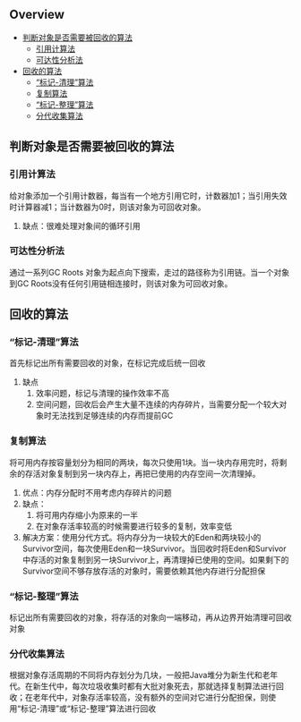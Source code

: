 ## Overview

- [判断对象是否需要被回收的算法](#判断对象是否需要被回收的算法)
  - [引用计算法](#引用计算法)
  - [可达性分析法](#可达性分析法)
- [回收的算法](#回收的算法)
  - [“标记-清理”算法](#"标记-清理"算法)
  - [复制算法](#复制算法)
  - [“标记-整理”算法](#"标记-整理"算法)
  - [分代收集算法](#分代收集算法)

## 判断对象是否需要被回收的算法

### 引用计算法

给对象添加一个引用计数器，每当有一个地方引用它时，计数器加1；当引用失效时计算器减1；当计数器为0时，则该对象为可回收对象。

1. 缺点：很难处理对象间的循环引用

### 可达性分析法

通过一系列GC Roots 对象为起点向下搜索，走过的路径称为引用链。当一个对象到GC Roots没有任何引用链相连接时，则该对象为可回收对象。

## 回收的算法

### “标记-清理”算法

首先标记出所有需要回收的对象，在标记完成后统一回收

1. 缺点
   1. 效率问题，标记与清理的操作效率不高
   2. 空间问题，回收后会产生大量不连续的内存碎片，当需要分配一个较大对象时无法找到足够连续的内存而提前GC

### 复制算法

将可用内存按容量划分为相同的两块，每次只使用1块。当一块内存用完时，将剩余的存活对象复制到另一块内存上，再把已使用的内存空间一次清理掉。

1. 优点：内存分配时不用考虑内存碎片的问题
2. 缺点：
   1. 将可用内存缩小为原来的一半
   2. 在对象存活率较高的时候需要进行较多的复制，效率变低
3. 解决方案：使用分代方式。将内存分为一块较大的Eden和两块较小的Survivor空间，每次使用Eden和一块Survivor。当回收时将Eden和Survivor中存活的对象复制到另一块Survivor上，再清理掉已使用的空间。如果剩下的Survivor空间不够存放存活的对象时，需要依赖其他内存进行分配担保

### “标记-整理”算法

标记出所有需要回收的对象，将存活的对象向一端移动，再从边界开始清理可回收对象

### 分代收集算法

根据对象存活周期的不同将内存划分为几块，一般把Java堆分为新生代和老年代。在新生代中，每次垃圾收集时都有大批对象死去，那就选择复制算法进行回收；在老年代中，对象存活率较高，没有额外的空间对它进行分配担保，则使用“标记-清理”或“标记-整理”算法进行回收

